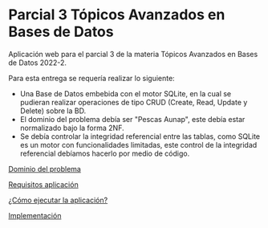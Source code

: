 # Parcial 3 Tópicos Avanzados en Bases de Datos

Aplicación web para el parcial 3 de la materia Tópicos Avanzados en Bases de Datos 2022-2.

Para esta entrega se requería realizar lo siguiente:
* Una Base de Datos embebida con el motor SQLite, en la cual se pudieran realizar operaciones de tipo CRUD (Create, Read, Update y Delete) sobre la BD.
* El dominio del problema debía ser "Pescas Aunap", este debía estar normalizado bajo la forma 2NF.
* Se debía controlar la integridad referencial entre las tablas, como SQLite es un motor con funcionalidades limitadas, este control de la integridad referencial debíamos hacerlo por medio de código.

[Dominio del problema]()

[Requisitos aplicación]()

[¿Cómo ejecutar la aplicación?]()

[Implementación]()
